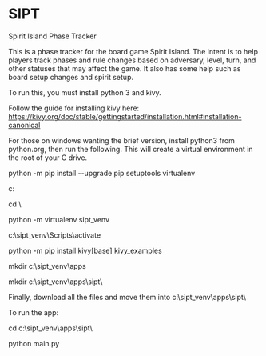 # SIPT
Spirit Island Phase Tracker

This is a phase tracker for the board game Spirit Island.  The intent is to help players track phases and rule changes based on adversary, level, turn, and other statuses that may affect the game. It also has some help such as board setup changes and spirit setup.


To run this, you must install python 3 and kivy.

Follow the guide for installing kivy here: https://kivy.org/doc/stable/gettingstarted/installation.html#installation-canonical

For those on windows wanting the brief version, install python3 from python.org, then run the following.  This will create a virtual environment in the root of your C drive.

python -m pip install --upgrade pip setuptools virtualenv

c:

cd \\

python -m virtualenv sipt_venv

c:\sipt_venv\Scripts\activate

python -m pip install kivy[base] kivy_examples

mkdir c:\sipt_venv\apps

mkdir c:\sipt_venv\apps\sipt\

Finally, download all the files and move them into c:\sipt_venv\apps\sipt\

To run the app:

cd c:\sipt_venv\apps\sipt\

python main.py
